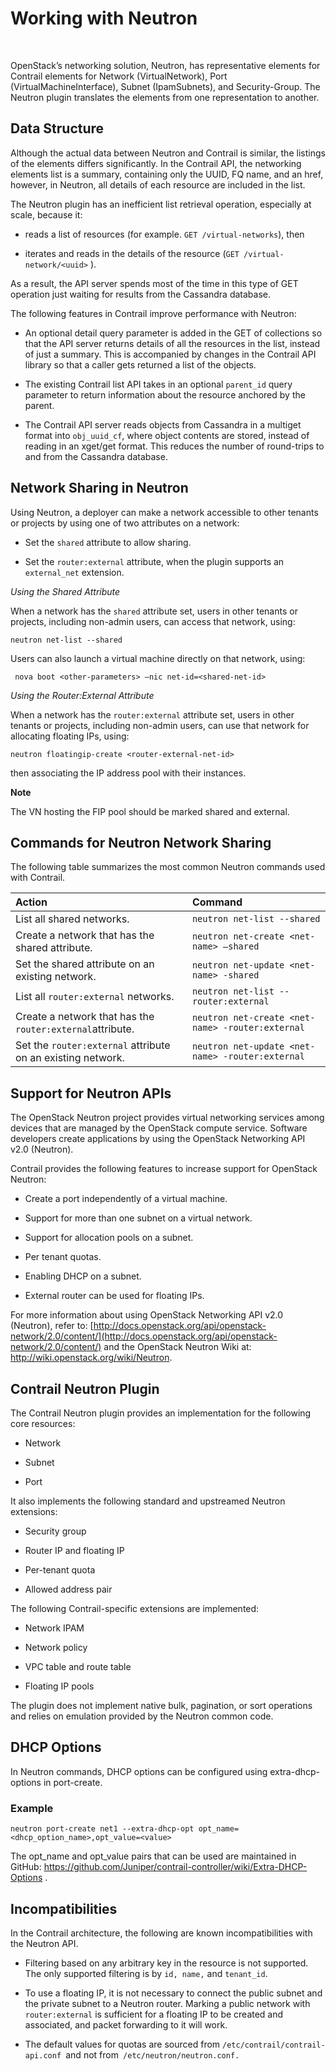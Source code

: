 # Working with Neutron

 

<div id="intro">

<div class="mini-toc-intro">

OpenStack’s networking solution, Neutron, has representative elements
for Contrail elements for Network (VirtualNetwork), Port
(VirtualMachineInterface), Subnet (IpamSubnets), and Security-Group. The
Neutron plugin translates the elements from one representation to
another.

</div>

</div>

## Data Structure

Although the actual data between Neutron and Contrail is similar, the
listings of the elements differs significantly. In the Contrail API, the
networking elements list is a summary, containing only the UUID, FQ
name, and an href, however, in Neutron, all details of each resource are
included in the list.

The Neutron plugin has an inefficient list retrieval operation,
especially at scale, because it:

-   reads a list of resources (for example. `GET /virtual-networks`),
    then

-   iterates and reads in the details of the resource
    (`GET /virtual-network/<uuid>` ).

As a result, the API server spends most of the time in this type of GET
operation just waiting for results from the Cassandra database.

The following features in Contrail improve performance with Neutron:

-   An optional detail query parameter is added in the GET of
    collections so that the API server returns details of all the
    resources in the list, instead of just a summary. This is
    accompanied by changes in the Contrail API library so that a caller
    gets returned a list of the objects.

-   The existing Contrail list API takes in an optional `parent_id`
    query parameter to return information about the resource anchored by
    the parent.

-   The Contrail API server reads objects from Cassandra in a multiget
    format into `obj_uuid_cf`, where object contents are stored, instead
    of reading in an xget/get format. This reduces the number of
    round-trips to and from the Cassandra database.

## Network Sharing in Neutron

Using Neutron, a deployer can make a network accessible to other tenants
or projects by using one of two attributes on a network:

-   Set the `shared` attribute to allow sharing.

-   Set the `router:external` attribute, when the plugin supports an
    `external_net` extension.

*Using the Shared Attribute*

When a network has the `shared` attribute set, users in other tenants or
projects, including non-admin users, can access that network, using:

`neutron net-list --shared `

Users can also launch a virtual machine directly on that network, using:

` nova boot <other-parameters> –nic net-id=<shared-net-id>`

*Using the Router:External Attribute*

When a network has the `router:external` attribute set, users in other
tenants or projects, including non-admin users, can use that network for
allocating floating IPs, using:

`neutron floatingip-create <router-external-net-id>`

then associating the IP address pool with their instances.

**Note**

The VN hosting the FIP pool should be marked shared and external.

## Commands for Neutron Network Sharing

The following table summarizes the most common Neutron commands used
with Contrail.

| Action                                                      | Command                                          |
|:------------------------------------------------------------|:-------------------------------------------------|
| List all shared networks.                                   | `neutron net-list --shared`                      |
| Create a network that has the shared attribute.             | `neutron net-create <net-name> –shared`          |
| Set the shared attribute on an existing network.            | `neutron net-update <net-name> -shared`          |
| List all `router:external` networks.                        | `neutron net-list --router:external`             |
| Create a network that has the `router:external`attribute.   | `neutron net-create <net-name> -router:external` |
| Set the `router:external` attribute on an existing network. | `neutron net-update <net-name> -router:external` |

## Support for Neutron APIs

The OpenStack Neutron project provides virtual networking services among
devices that are managed by the OpenStack compute service. Software
developers create applications by using the OpenStack Networking API
v2.0 (Neutron).

Contrail provides the following features to increase support for
OpenStack Neutron:

-   Create a port independently of a virtual machine.

-   Support for more than one subnet on a virtual network.

-   Support for allocation pools on a subnet.

-   Per tenant quotas.

-   Enabling DHCP on a subnet.

-   External router can be used for floating IPs.

For more information about using OpenStack Networking API v2.0
(Neutron), refer to:
[http://docs.openstack.org/api/openstack-network/2.0/content/​](http://docs.openstack.org/api/openstack-network/2.0/content/​)
and the OpenStack Neutron Wiki at:
<http://wiki.openstack.org/wiki/Neutron>.

## Contrail Neutron Plugin

The Contrail Neutron plugin provides an implementation for the following
core resources:

-   Network

-   Subnet

-   Port

It also implements the following standard and upstreamed Neutron
extensions:

-   Security group

-   Router IP and floating IP

-   Per-tenant quota

-   Allowed address pair

The following Contrail-specific extensions are implemented:

-   Network IPAM

-   Network policy

-   VPC table and route table

-   Floating IP pools

The plugin does not implement native bulk, pagination, or sort
operations and relies on emulation provided by the Neutron common code.

## DHCP Options

In Neutron commands, DHCP options can be configured using
extra-dhcp-options in port-create.

<div id="jd0e302" class="example" dir="ltr">

### Example

    neutron port-create net1 --extra-dhcp-opt opt_name=<dhcp_option_name>,opt_value=<value>

</div>

The opt\_name and opt\_value pairs that can be used are maintained in
GitHub:
<https://github.com/Juniper/contrail-controller/wiki/Extra-DHCP-Options>
.

## Incompatibilities

In the Contrail architecture, the following are known incompatibilities
with the Neutron API.

-   Filtering based on any arbitrary key in the resource is not
    supported. The only supported filtering is by `id, name,` and
    `tenant_id`.

-   To use a floating IP, it is not necessary to connect the public
    subnet and the private subnet to a Neutron router. Marking a public
    network with `router:external` is sufficient for a floating IP to be
    created and associated, and packet forwarding to it will work.

-   The default values for quotas are sourced from
    `/etc/contrail/contrail-api.conf `and not
    from` /etc/neutron/neutron.conf.`

 
